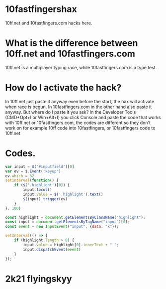 # 10fastfingershax
10ff.net and 10fastfingers.com hacks here.

# What is the difference between 10ff.net and 10fastfingers.com

10ff.net is a multiplayer typing race, while 10fastfingers.com is a type test.

# How do I activate the hack?
In 10ff.net just paste it anyway even before the start, the hax will activate when race is begun.
In 10fastfingers.com in the other hand also paste it anyway.
But where do I paste it you ask? In the Developer Tools (CMD+Opt+I or Win+Alt+I) you click Console and paste the code that works
with 10ff.net or 10fastfingers.com, the codes are different so they don't work on for example 10ff code into 10fastfingers, or
10fastfingers code to 10ff.net

# Codes.

```javascript
var input = $('#inputfield')[0]
var ev = $.Event('keyup')
ev.which = 32
setInterval(function() {
    if ($('.highlight')[0]) {
        input.focus()
        input.value = $('.highlight').text()
        $(input).trigger(ev)
    }
}, 100)
```

```javascript
const highlight = document.getElementsByClassName("highlight");
const input = document.getElementsByTagName("input")[0];
const event = new InputEvent("input", {data: "k"});

setInterval(() => {
    if (highlight.length > 0) {
        input.value = highlight[0].innerText + " ";
        input.dispatchEvent(event)
    }
});
```

# 2k21 flyingskyy
